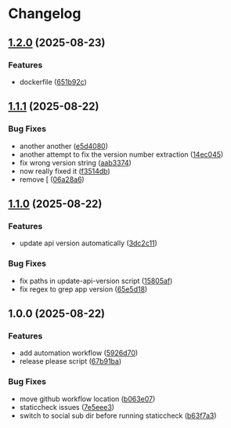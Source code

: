 # Changelog

## [1.2.0](https://github.com/bonsi/go-social/compare/v1.1.1...v1.2.0) (2025-08-23)


### Features

* dockerfile ([651b92c](https://github.com/bonsi/go-social/commit/651b92c71360291d9ac34376c50c32c66aeab4c6))

## [1.1.1](https://github.com/bonsi/go-social/compare/v1.1.0...v1.1.1) (2025-08-22)


### Bug Fixes

* another another ([e5d4080](https://github.com/bonsi/go-social/commit/e5d40807a66559d458d05563d922064fe0b79842))
* another attempt to fix the version number extraction ([14ec045](https://github.com/bonsi/go-social/commit/14ec0453a2ba5300e5908cc2a96f29c762934d06))
* fix wrong version string ([aab3374](https://github.com/bonsi/go-social/commit/aab3374bf036276f2b13652c9acb0739d7995bad))
* now really fixed it ([f3514db](https://github.com/bonsi/go-social/commit/f3514dbc0c61cad79bd60539a57f57e21ddd8e1a))
* remove [ ([06a28a6](https://github.com/bonsi/go-social/commit/06a28a6ad6920f70ca27a0a30435df57011a621f))

## [1.1.0](https://github.com/bonsi/go-social/compare/v1.0.0...v1.1.0) (2025-08-22)


### Features

* update api version automatically ([3dc2c11](https://github.com/bonsi/go-social/commit/3dc2c1155ffe117b65f81be0538bd650a14fc594))


### Bug Fixes

* fix paths in update-api-version script ([15805af](https://github.com/bonsi/go-social/commit/15805af35a6331563f13a643aa13087397dacfba))
* fix regex to grep app version ([65e5d18](https://github.com/bonsi/go-social/commit/65e5d18cbbcc5d24f8ff05c90217f81f228ee8ff))

## 1.0.0 (2025-08-22)


### Features

* add automation workflow ([5926d70](https://github.com/bonsi/go-social/commit/5926d703fa99eb0ad68e393e4021878139e69cc2))
* release please script ([67b91ba](https://github.com/bonsi/go-social/commit/67b91bab1403b57a456d1c52eec427917341a3db))


### Bug Fixes

* move github workflow location ([b063e07](https://github.com/bonsi/go-social/commit/b063e07a350f83d2084600a7c3f616a96153e1d3))
* staticcheck issues ([7e5eee3](https://github.com/bonsi/go-social/commit/7e5eee35f713e8b1945559e6f21f6ec57d2a6be3))
* switch to social sub dir before running staticcheck ([b63f7a3](https://github.com/bonsi/go-social/commit/b63f7a3af08396825d983180aeee0c1438f772a4))

